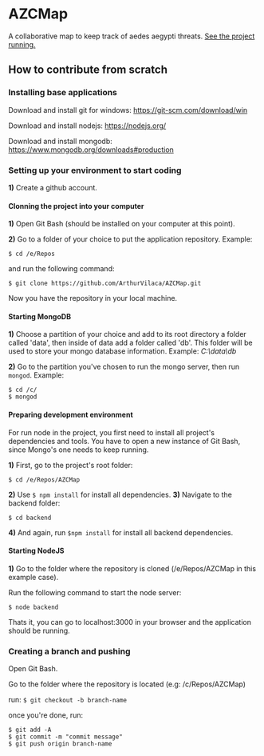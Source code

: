 # AZCMap

A collaborative map to keep track of aedes aegypti threats. [See the project running.](http://azcmap.tk/)

## How to contribute from scratch

### Installing base applications 

Download and install git for windows: https://git-scm.com/download/win

Download and install nodejs: https://nodejs.org/

Download and install mongodb: https://www.mongodb.org/downloads#production

### Setting up your environment to start coding


**1)** Create a github account.


#### Clonning the project into your computer

**1)** Open Git Bash (should be installed on your computer at this point).

**2)** Go to a folder of your choice to put the application repository. Example:

```
$ cd /e/Repos
```

and run the following command:

```
$ git clone https://github.com/ArthurVilaca/AZCMap.git
```

Now you have the repository in your local machine. 

#### Starting MongoDB

**1)** Choose a partition of your choice and add to its root directory a folder called 'data', then inside of data add a folder called 'db'.
This folder will be used to store your mongo database information.
Example: *C:\data\db*

**2)** Go to the partition you've chosen to run the mongo server, then run `mongod`. Example:

```
$ cd /c/
$ mongod
```

#### Preparing development environment
For run node in the project, you first need to install all project's dependencies and tools. You have to open a new instance of Git Bash, since Mongo's one needs to keep running.

**1)** First, go to the project's root folder:
```
$ cd /e/Repos/AZCMap
```

**2)** Use `$ npm install` for install all dependencies.
**3)** Navigate to the backend folder:
```
$ cd backend
```
**4)** And again, run `$npm install` for install all backend dependencies.

#### Starting NodeJS
**1)** Go to the folder where the repository is cloned (/e/Repos/AZCMap in this example case).

Run the following command to start the node server:

```
$ node backend
```

Thats it, you can go to localhost:3000 in your browser and the application should be running.

### Creating a branch and pushing

Open Git Bash.

Go to the folder where the repository is located (e.g: /c/Repos/AZCMap)

run: ```$ git checkout -b branch-name```

once you're done, run:

```
$ git add -A
$ git commit -m "commit message"
$ git push origin branch-name
```
